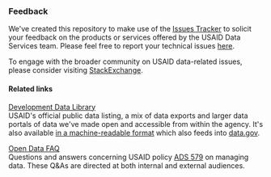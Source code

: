 ### Feedback

We've created this repository to make use of the [Issues Tracker](https://github.com/USAID/Feedback/issues) to solicit your feedback on the products or services offered by the USAID Data Services team.  Please feel free to report your technical issues [here](https://github.com/USAID/Feedback/issues).

To engage with the broader community on USAID data-related issues, please consider visiting [StackExchange](https://opendata.stackexchange.com/questions/tagged/usaidopen). 

#### Related links

[Development Data Library](https://www.data.usaid.gov) <br>
USAID's official public data listing, a mix of data exports and larger data portals of data we've made open and accessible from within the agency. It's also available [in a machine-readable format](https://data.usaid.gov/data.json) which also feeds into [data.gov](http://data.gov).

[Open Data FAQ](https://data.usaid.gov/stories/s/7nq9-vptc) <br>
Questions and answers concerning USAID policy [ADS 579](http://www.usaid.gov/ads/policy/500/579) on managing data.  These Q&As are directed at both internal and external audiences.
